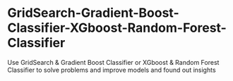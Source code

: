 # GridSearch-Gradient-Boost-Classifier-XGboost-Random-Forest-Classifier
Use GridSearch &amp; Gradient Boost Classifier or XGboost &amp; Random Forest Classifier to solve problems and improve models and found out insights
